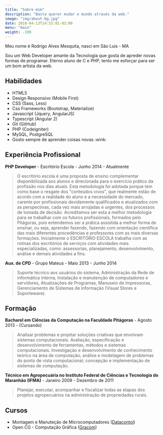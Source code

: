 ```yaml
---
title: "Sobre mim" 
description: "Basta querer mudar o mundo através da web."
image: "img/about-bg.jpg"
date: 2018-04-13T14:53:01-03:00
menu: "main" 
weight: -190
---
```



<p>Meu nome é Rodrigo Alves Mesquita, nasci em São Luis - MA</p>
<p>Sou um Web Developer amante da Tecnologia que gosta de apreder novas formas de programar. Eterno aluno de C e PHP, tento me esforçar para ser um bom artista da web.</p>

<h2 class="section-heading">Habilidades</h2>
<ul>
<li>HTML5</li>
<li>Design Responsivo (Mobile First)</li>
<li>CSS (Sass, Less)</li>
<li>Css Frameworks (Bootstrap, Materialize)</li>
<li>Javascript (Jquery, AngularJS)</li>
<li>Typescript (Angular 2)</li>
<li>Git (GitHub)</li>
<li>PHP (Codeigniter)</li>
<li>MySQL, PostgreSQL</li>
<li>Gosto sempre de aprender coisas novas :wink:</li>
</ul>

<h2 class="section-heading">Experiência Profissional</h2>

<p><b>PHP Developer</b> - Escritório Escola - Junho 2014 - Atualmente</p>
<blockquote>O escritório escola é uma proposta de ensino complementar disponibilizada aos alunos e direcionada para o exercício prático da profissão nos dias atuais. Esta metodologia foi adotada porque tem como base o resgate dos "conteúdos vivos", que realmente estão de acordo com a realidade do aluno e a necessidade do mercado, carente por profissionais devidamente qualificados e atualizados com as perspectivas, cada vez mais arrojadas e urgentes, dos processos de tomada de decisão. Acreditamos ser esta a melhor metodologia para se trabalhar com os futuros profissionais, formados pelo Pitágoras, pois entendemos ser a prática assistida a melhor forma de ensinar, ou seja, aprender fazendo, fazendo com orientação científica das mais diferentes procedências e professores com as mais diversas formações. Inicialmente o ESCRITÓRIO ESCOLA trabalha com as rotinas dos escritórios de serviços com atividades mais especializadas, como: assessorias, planejamento, desenvolvimento, análise e demais atividades a fins.</blockquote>

<p><strong>Aux. de CPD</strong> - Grupo Mateus - Maio 2013 - Junho 2014</p>
<blockquote>Suporte técnico aos usuários do sistema, Administração da Rede de informática interna, Instalação e manutenção de computadores e servidores, Atualizações de Programas, Manuseio de Impressoras, Gerenciamento de Sistemas de informação (Visual Stores e Suporteware).</blockquote>

<h2 class="section-heading">Formação</h2>

<p><strong>Bacharel em Ciências da Computação na Faculdade Pitágoras</strong> - Agosto 2013 - (Cursando)</p>
<blockquote>
	Analisar problemas e projetar soluções criativas que envolvam sistemas computacionais. Avaliação, especificação e desenvolvimento de ferramentas, métodos e sistemas computacionais. Investigação e desenvolvimento de conhecimento teórico na área de computação; análise e modelagem de problemas do ponto de vista computacional; concepção e implementação de sistemas de computação.
</blockquote>

<p><strong>Técnico em Agropecuária no Instituto Federal de Ciências e Tecnologia do Maranhão (IFMA)</strong> - Janeiro 2009 - Dezembro de 2011</p>
<blockquote>
	Planejar, executar, acompanhar e fiscalizar todas as etapas dos projetos agropecuários na administração de propriedades rurais.
</blockquote>


<h2 class="section-heading">Cursos</h2>
<ul>
<li>Montagem e Manuteção de Microcomputadores (<a href="http://www.datacontrolbr.com.br/">Datacontol</a>)</li>
<li>Open CG - Computação Gráfica (<a href="http://www.gracomonline.com.br/">Gracom</a>)</li>
</ul>
